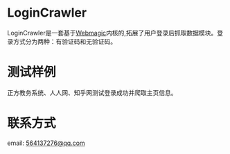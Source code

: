 # LoginCrawler
LoginCrawler是一套基于[Webmagic](https://github.com/code4craft/webmagic)内核的,拓展了用户登录后抓取数据模块。登录方式分为两种：有验证码和无验证码。

# 测试样例
正方教务系统、人人网、知乎网测试登录成功并爬取主页信息。


# 联系方式
email: 564137276@qq.com
